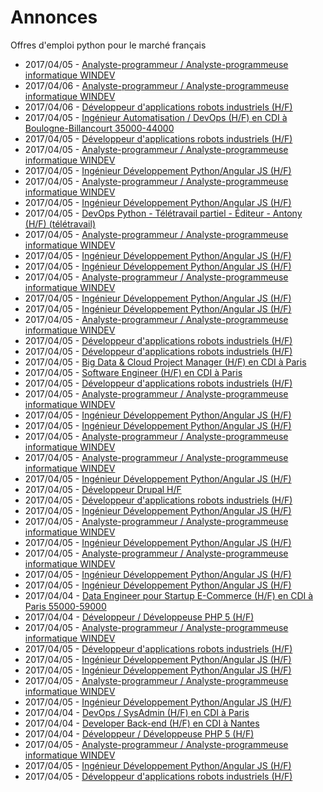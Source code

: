 # Annonces

Offres d'emploi python pour le marché français

* 2017/04/05 - [Analyste-programmeur / Analyste-programmeuse informatique WINDEV](http://www.pyjobs.fr/jobs/details/5519/analyste-programmeur-analyste-programmeuse-informatique-windev "Analyste-programmeur / Analyste-programmeuse informatique WINDEV")
* 2017/04/06 - [Analyste-programmeur / Analyste-programmeuse informatique WINDEV](http://www.pyjobs.fr/jobs/details/5660/analyste-programmeur-analyste-programmeuse-informatique-windev "Analyste-programmeur / Analyste-programmeuse informatique WINDEV")
* 2017/04/06 - [Développeur d'applications robots industriels (H/F)](http://www.pyjobs.fr/jobs/details/5659/developpeur-dapplications-robots-industriels-h-f "Développeur d'applications robots industriels (H/F)")
* 2017/04/05 - [Ingénieur Automatisation / DevOps (H/F) en CDI à Boulogne-Billancourt 35000-44000](http://www.pyjobs.fr/jobs/details/5501/ingenieur-automatisation-devops-h-f-en-cdi-a-boulogne-billancourt-35000-44000 "Ingénieur Automatisation / DevOps (H/F) en CDI à Boulogne-Billancourt 35000-44000")
* 2017/04/05 - [Développeur d'applications robots industriels (H/F)](http://www.pyjobs.fr/jobs/details/5589/developpeur-dapplications-robots-industriels-h-f "Développeur d'applications robots industriels (H/F)")
* 2017/04/05 - [Analyste-programmeur / Analyste-programmeuse informatique WINDEV](http://www.pyjobs.fr/jobs/details/5509/analyste-programmeur-analyste-programmeuse-informatique-windev "Analyste-programmeur / Analyste-programmeuse informatique WINDEV")
* 2017/04/05 - [Ingénieur Développement Python/Angular JS (H/F)](http://www.pyjobs.fr/jobs/details/5514/ingenieur-developpement-python-angular-js-h-f "Ingénieur Développement Python/Angular JS (H/F)")
* 2017/04/05 - [Analyste-programmeur / Analyste-programmeuse informatique WINDEV](http://www.pyjobs.fr/jobs/details/5590/analyste-programmeur-analyste-programmeuse-informatique-windev "Analyste-programmeur / Analyste-programmeuse informatique WINDEV")
* 2017/04/05 - [Ingénieur Développement Python/Angular JS (H/F)](http://www.pyjobs.fr/jobs/details/5584/ingenieur-developpement-python-angular-js-h-f "Ingénieur Développement Python/Angular JS (H/F)")
* 2017/04/05 - [DevOps Python - Télétravail partiel - Éditeur - Antony (H/F) (télétravail)](http://www.pyjobs.fr/jobs/details/5490/devops-python-teletravail-partiel-editeur-antony-h-f-teletravail "DevOps Python - Télétravail partiel - Éditeur - Antony (H/F) (télétravail)")
* 2017/04/05 - [Analyste-programmeur / Analyste-programmeuse informatique WINDEV](http://www.pyjobs.fr/jobs/details/5650/analyste-programmeur-analyste-programmeuse-informatique-windev "Analyste-programmeur / Analyste-programmeuse informatique WINDEV")
* 2017/04/05 - [Ingénieur Développement Python/Angular JS (H/F)](http://www.pyjobs.fr/jobs/details/5644/ingenieur-developpement-python-angular-js-h-f "Ingénieur Développement Python/Angular JS (H/F)")
* 2017/04/05 - [Ingénieur Développement Python/Angular JS (H/F)](http://www.pyjobs.fr/jobs/details/5574/ingenieur-developpement-python-angular-js-h-f "Ingénieur Développement Python/Angular JS (H/F)")
* 2017/04/05 - [Analyste-programmeur / Analyste-programmeuse informatique WINDEV](http://www.pyjobs.fr/jobs/details/5571/analyste-programmeur-analyste-programmeuse-informatique-windev "Analyste-programmeur / Analyste-programmeuse informatique WINDEV")
* 2017/04/05 - [Ingénieur Développement Python/Angular JS (H/F)](http://www.pyjobs.fr/jobs/details/5564/ingenieur-developpement-python-angular-js-h-f "Ingénieur Développement Python/Angular JS (H/F)")
* 2017/04/05 - [Ingénieur Développement Python/Angular JS (H/F)](http://www.pyjobs.fr/jobs/details/5504/ingenieur-developpement-python-angular-js-h-f "Ingénieur Développement Python/Angular JS (H/F)")
* 2017/04/05 - [Analyste-programmeur / Analyste-programmeuse informatique WINDEV](http://www.pyjobs.fr/jobs/details/5580/analyste-programmeur-analyste-programmeuse-informatique-windev "Analyste-programmeur / Analyste-programmeuse informatique WINDEV")
* 2017/04/05 - [Développeur d'applications robots industriels (H/F)](http://www.pyjobs.fr/jobs/details/5579/developpeur-dapplications-robots-industriels-h-f "Développeur d'applications robots industriels (H/F)")
* 2017/04/05 - [Développeur d'applications robots industriels (H/F)](http://www.pyjobs.fr/jobs/details/5649/developpeur-dapplications-robots-industriels-h-f "Développeur d'applications robots industriels (H/F)")
* 2017/04/05 - [Big Data & Cloud Project Manager (H/F) en CDI à Paris](http://www.pyjobs.fr/jobs/details/5446/big-data-cloud-project-manager-h-f-en-cdi-a-paris "Big Data & Cloud Project Manager (H/F) en CDI à Paris")
* 2017/04/05 - [Software Engineer (H/F) en CDI à Paris](http://www.pyjobs.fr/jobs/details/5447/software-engineer-h-f-en-cdi-a-paris "Software Engineer (H/F) en CDI à Paris")
* 2017/04/05 - [Développeur d'applications robots industriels (H/F)](http://www.pyjobs.fr/jobs/details/5641/developpeur-dapplications-robots-industriels-h-f "Développeur d'applications robots industriels (H/F)")
* 2017/04/05 - [Analyste-programmeur / Analyste-programmeuse informatique WINDEV](http://www.pyjobs.fr/jobs/details/5559/analyste-programmeur-analyste-programmeuse-informatique-windev "Analyste-programmeur / Analyste-programmeuse informatique WINDEV")
* 2017/04/05 - [Ingénieur Développement Python/Angular JS (H/F)](http://www.pyjobs.fr/jobs/details/5634/ingenieur-developpement-python-angular-js-h-f "Ingénieur Développement Python/Angular JS (H/F)")
* 2017/04/05 - [Ingénieur Développement Python/Angular JS (H/F)](http://www.pyjobs.fr/jobs/details/5554/ingenieur-developpement-python-angular-js-h-f "Ingénieur Développement Python/Angular JS (H/F)")
* 2017/04/05 - [Analyste-programmeur / Analyste-programmeuse informatique WINDEV](http://www.pyjobs.fr/jobs/details/5638/analyste-programmeur-analyste-programmeuse-informatique-windev "Analyste-programmeur / Analyste-programmeuse informatique WINDEV")
* 2017/04/05 - [Analyste-programmeur / Analyste-programmeuse informatique WINDEV](http://www.pyjobs.fr/jobs/details/5498/analyste-programmeur-analyste-programmeuse-informatique-windev "Analyste-programmeur / Analyste-programmeuse informatique WINDEV")
* 2017/04/05 - [Ingénieur Développement Python/Angular JS (H/F)](http://www.pyjobs.fr/jobs/details/5493/ingenieur-developpement-python-angular-js-h-f "Ingénieur Développement Python/Angular JS (H/F)")
* 2017/04/05 - [Développeur Drupal H/F](http://www.pyjobs.fr/jobs/details/5479/developpeur-drupal-h-f "Développeur Drupal H/F")
* 2017/04/05 - [Développeur d'applications robots industriels (H/F)](http://www.pyjobs.fr/jobs/details/5629/developpeur-dapplications-robots-industriels-h-f "Développeur d'applications robots industriels (H/F)")
* 2017/04/05 - [Ingénieur Développement Python/Angular JS (H/F)](http://www.pyjobs.fr/jobs/details/5624/ingenieur-developpement-python-angular-js-h-f "Ingénieur Développement Python/Angular JS (H/F)")
* 2017/04/05 - [Analyste-programmeur / Analyste-programmeuse informatique WINDEV](http://www.pyjobs.fr/jobs/details/5551/analyste-programmeur-analyste-programmeuse-informatique-windev "Analyste-programmeur / Analyste-programmeuse informatique WINDEV")
* 2017/04/05 - [Ingénieur Développement Python/Angular JS (H/F)](http://www.pyjobs.fr/jobs/details/5482/ingenieur-developpement-python-angular-js-h-f "Ingénieur Développement Python/Angular JS (H/F)")
* 2017/04/05 - [Analyste-programmeur / Analyste-programmeuse informatique WINDEV](http://www.pyjobs.fr/jobs/details/5630/analyste-programmeur-analyste-programmeuse-informatique-windev "Analyste-programmeur / Analyste-programmeuse informatique WINDEV")
* 2017/04/05 - [Ingénieur Développement Python/Angular JS (H/F)](http://www.pyjobs.fr/jobs/details/5471/ingenieur-developpement-python-angular-js-h-f "Ingénieur Développement Python/Angular JS (H/F)")
* 2017/04/05 - [Ingénieur Développement Python/Angular JS (H/F)](http://www.pyjobs.fr/jobs/details/5544/ingenieur-developpement-python-angular-js-h-f "Ingénieur Développement Python/Angular JS (H/F)")
* 2017/04/04 - [Data Engineer pour Startup E-Commerce (H/F) en CDI à Paris 55000-59000](http://www.pyjobs.fr/jobs/details/5444/data-engineer-pour-startup-e-commerce-h-f-en-cdi-a-paris-55000-59000 "Data Engineer pour Startup E-Commerce (H/F) en CDI à Paris 55000-59000")
* 2017/04/04 - [Développeur / Développeuse PHP 5 (H/F)](http://www.pyjobs.fr/jobs/details/5487/developpeur-developpeuse-php-5-h-f "Développeur / Développeuse PHP 5 (H/F)")
* 2017/04/05 - [Analyste-programmeur / Analyste-programmeuse informatique WINDEV](http://www.pyjobs.fr/jobs/details/5620/analyste-programmeur-analyste-programmeuse-informatique-windev "Analyste-programmeur / Analyste-programmeuse informatique WINDEV")
* 2017/04/05 - [Développeur d'applications robots industriels (H/F)](http://www.pyjobs.fr/jobs/details/5619/developpeur-dapplications-robots-industriels-h-f "Développeur d'applications robots industriels (H/F)")
* 2017/04/05 - [Ingénieur Développement Python/Angular JS (H/F)](http://www.pyjobs.fr/jobs/details/5534/ingenieur-developpement-python-angular-js-h-f "Ingénieur Développement Python/Angular JS (H/F)")
* 2017/04/05 - [Ingénieur Développement Python/Angular JS (H/F)](http://www.pyjobs.fr/jobs/details/5614/ingenieur-developpement-python-angular-js-h-f "Ingénieur Développement Python/Angular JS (H/F)")
* 2017/04/05 - [Analyste-programmeur / Analyste-programmeuse informatique WINDEV](http://www.pyjobs.fr/jobs/details/5539/analyste-programmeur-analyste-programmeuse-informatique-windev "Analyste-programmeur / Analyste-programmeuse informatique WINDEV")
* 2017/04/05 - [Ingénieur Développement Python/Angular JS (H/F)](http://www.pyjobs.fr/jobs/details/5524/ingenieur-developpement-python-angular-js-h-f "Ingénieur Développement Python/Angular JS (H/F)")
* 2017/04/04 - [DevOps / SysAdmin (H/F) en CDI à Paris](http://www.pyjobs.fr/jobs/details/5445/devops-sysadmin-h-f-en-cdi-a-paris "DevOps / SysAdmin (H/F) en CDI à Paris")
* 2017/04/04 - [Developer Back-end (H/F) en CDI à Nantes](http://www.pyjobs.fr/jobs/details/5443/developer-back-end-h-f-en-cdi-a-nantes "Developer Back-end (H/F) en CDI à Nantes")
* 2017/04/04 - [Développeur / Développeuse PHP 5 (H/F)](http://www.pyjobs.fr/jobs/details/5476/developpeur-developpeuse-php-5-h-f "Développeur / Développeuse PHP 5 (H/F)")
* 2017/04/05 - [Analyste-programmeur / Analyste-programmeuse informatique WINDEV](http://www.pyjobs.fr/jobs/details/5610/analyste-programmeur-analyste-programmeuse-informatique-windev "Analyste-programmeur / Analyste-programmeuse informatique WINDEV")
* 2017/04/05 - [Ingénieur Développement Python/Angular JS (H/F)](http://www.pyjobs.fr/jobs/details/5604/ingenieur-developpement-python-angular-js-h-f "Ingénieur Développement Python/Angular JS (H/F)")
* 2017/04/05 - [Développeur d'applications robots industriels (H/F)](http://www.pyjobs.fr/jobs/details/5609/developpeur-dapplications-robots-industriels-h-f "Développeur d'applications robots industriels (H/F)")

